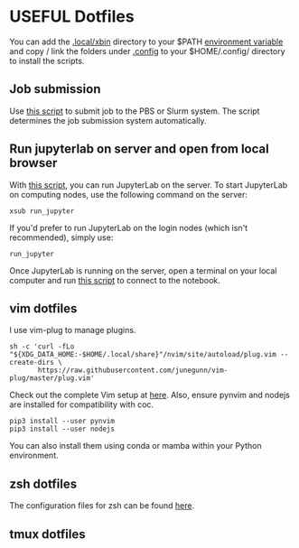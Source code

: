 # USEFUL Dotfiles

You can add the [.local/xbin](.local/xbin) directory to your $PATH [environment 
variable](https://wiki.archlinux.org/title/environment_variables) 
and copy / link the folders under [.config](.config) to your $HOME/.config/ directory 
to install the scripts. 

## Job submission
Use [this script](./.local/xbin/xsub) to submit job to the PBS or Slurm system.
The script determines the job submission system automatically.

## Run jupyterlab on server and open from local browser
With [this script](./.local/xbin/run_jupyter), you can run JupyterLab on the server. 
To start JupyterLab on computing nodes, use the following command on the server:
```shell
xsub run_jupyter
```
If you'd prefer to run JupyterLab on the login nodes (which isn't recommended), 
simply use:
```shell
run_jupyter
```
Once JupyterLab is running on the server, open a terminal on your local computer 
and run [this script](./.local/xbin/remoteNotebook) to connect to the notebook.

## vim dotfiles

I use vim-plug to manage plugins.
```shell
sh -c 'curl -fLo "${XDG_DATA_HOME:-$HOME/.local/share}"/nvim/site/autoload/plug.vim --create-dirs \
       https://raw.githubusercontent.com/junegunn/vim-plug/master/plug.vim'
```
Check out the complete Vim setup at [here](./.config/nvim). Also, ensure pynvim 
and nodejs are installed for compatibility with coc.

```shell
pip3 install --user pynvim
pip3 install --user nodejs
```
You can also install them using conda or mamba within your Python environment.

## zsh dotfiles
The configuration files for zsh can be found [here](./.config/zsh).

## tmux dotfiles
